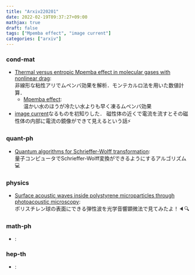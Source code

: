 ```yaml
---
title: "Arxiv220201"
date: 2022-02-19T09:37:27+09:00
mathjax: true
draft: false
tags: ["Mpemba effect", "image current"]
categories: ["arxiv"]
---
```

### cond-mat
- [Thermal versus entropic Mpemba effect in molecular gases with nonlinear drag](https://arxiv.org/abs/2201.13130):  
  非線形な粘性アリでムペンバ効果を解析．モンテカルロ法を用いた数値計算．
  - [Mpemba effect](https://en.wikipedia.org/wiki/Mpemba_effect):  
  温かい水のほうが冷たい水よりも早く凍るムペンバ効果
- [image current](https://sciencedemonstrations.fas.harvard.edu/presentations/image-current)なるものを初知りした．
  磁性体の近くで電流を流すとその磁性体の内部に電流の鏡像ができて見えるという話⚡

### quant-ph
- [Quantum algorithms for Schrieffer-Wolff transformation](https://arxiv.org/abs/2201.13304):  
量子コンピュータでSchrieffer-Wolff変換ができるようにするアルゴリズム💻


### physics
- [Surface acoustic waves inside polystyrene microparticles through photoacoustic microscopy](https://arxiv.org/abs/2202.01175):  
ポリスチレン球の表面にできる弾性波を光学音響顕微法で見てみたよ！🔈🔍︎


### math-ph
- []():  


### hep-th
- []():  
